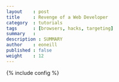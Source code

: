 ```yaml
---
layout    : post
title     : Revenge of a Web Developer
category  : tutorials
tags      : [browsers, hacks, targeting]
summary   : 
description : SUMMARY
author    : eoneill
published : false
weight    : 12
---
```

{% include config %}

